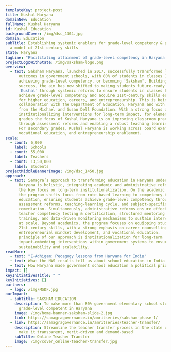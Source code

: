 ```yaml
---
templateKey: project-post
title: Kushal Haryana
domainNew: Education
fullName: Kushal Haryana
id: Kushal_Education
backgroundCover: /img/dsc_1304.jpg
domain: Education
subTitle: Establishing systemic enablers for grade-level competency & pioneering
  a model of 21st century skills
state: Haryana
tagLine: "Facilitating attainment of grade-level competency in Haryana "
projectLogoWithState: /img/saksham-logo.png
overview:
  - text: Saksham Haryana, launched in 2017, successfully transformed learning
      outcomes in government schools, with 80% of students in classes 1-8
      achieving grade-level competency, or becoming 'Saksham'. Building on this
      success, the aim has now shifted to making students future-ready or
      'Kushal' through systemic reforms to ensure students in classes 6-12
      achieve grade-level competency and acquire 21st-century skills essential
      for higher education, careers, and entrepreneurship. This is being done in
      collaboration with the Department of Education, Haryana and with support
      from the Michael and Susan Dell Foundation. With a strong focus on
      institutionalizing interventions for long-term impact, for elementary
      grades the focus of Kushal Haryana is on improving classroom practices
      through assessment reforms and enabling a robust teaching learning cycle.
      For secondary grades, Kushal Haryana is working across board exam reforms,
      vocational education, and entrepreneurship enablement.
scale:
  - count: 6,000
    label: Schools
  - count: 55,000
    label: Teachers
  - count: 13,50,000
    label: Students
projectMiddleBannerImage: /img/dsc_1450.jpg
approach:
  - text: Samagra’s approach to transforming education in Haryana under Kushal
      Haryana is holistic, integrating academic and administrative reforms with
      the key focus on long-term institutionalization. On the academic front,
      the program shifts focus from rote-based learning to competency-based
      education, ensuring students achieve grade-level competency through
      assessment reforms, teaching-learning cycle, and subject-specific
      remediation. Simultaneously, administrative reforms ensure effective
      teacher competency testing & certification, structured mentoring and
      training, and data-driven monitoring mechanisms to sustain interventions
      at scale. Beyond academics, the program focuses on equipping students with
      21st-century skills, with a strong emphasis on career counselling,
      entrepreneurial mindset development, and vocational education.   A core
      principle of our approach is institutionalization for long-term
      impact—embedding interventions within government systems to ensure
      sustainability and scalability.
readMore:
  - text: "E-Adhigam: Pedagogy lessons from Haryana for India"
  - text: What the NAS results tell us about school education in India
  - text: How Haryana made government school education a political priority
impact: []
keyInitiativesTitle: " "
keyInitiatives: []
partners:
  - logo: /img/MSDF.jpg
ourImpact:
  - subTitle: SAKSHAM EDUCATION
    description: To make more than 80% government elementary school students
      grade-level competent in Haryana
    image: /img/home-banner-saksham-slide-2.jpg
    link: https://samagragovernance.in/amritseries/saksham-phase-1/
  - link: https://samagragovernance.in/amritseries/teacher-transfer/
    description: Streamline the teacher transfer process in the state of Haryana to
      make it transparent, merit-driven and demand-based
    subTitle: Online Teacher Transfer
    image: /img/cover_online-teacher-transfer.jpg
---
```


